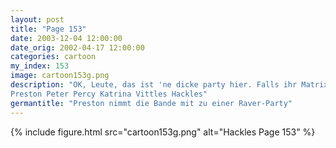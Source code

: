 ```yaml
---
layout: post
title: "Page 153"
date: 2003-12-04 12:00:00
date_orig: 2002-04-17 12:00:00
categories: cartoon
my_index: 153
image: cartoon153g.png
description: "OK, Leute, das ist 'ne dicke party hier. Falls ihr Matrix gesehen habt, wisst ihr das nur coole hacker hier rumhängen Bist du dir sicher Natürlich. der ort hier zieht hacker, programmierer und cracker an cool jo....welche linux distri bevorzugst du hau ab, geek
Preston Peter Percy Katrina Vittles Hackles"
germantitle: "Preston nimmt die Bande mit zu einer Raver-Party"
---
```


{% include figure.html src="cartoon153g.png" alt="Hackles Page 153"  %}
